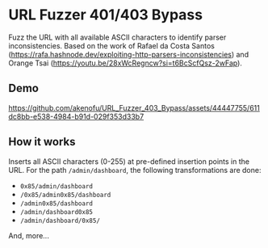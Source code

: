 ﻿# URL Fuzzer 401/403 Bypass

Fuzz the URL with all available ASCII characters to identify parser inconsistencies. Based on the work of Rafael da Costa Santos (https://rafa.hashnode.dev/exploiting-http-parsers-inconsistencies) and Orange Tsai (https://youtu.be/28xWcRegncw?si=t6BcScfQsz-2wFap).

## Demo

https://github.com/akenofu/URL_Fuzzer_403_Bypass/assets/44447755/611dc8bb-e538-4984-b91d-029f353d33b7

## How it works 
Inserts all ASCII characters (0-255) at pre-defined insertion points in the URL.
For the path `/admin/dashboard`, the following transformations are done:
- `0x85/admin/dashboard`
- `/0x85/admin0x85/dashboard`
- `/admin0x85/dashboard`
- `/admin/dashboard0x85`
- `/admin/dashboard/0x85/`

And, more...
